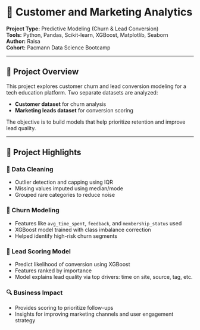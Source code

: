 # 🧠 Customer and Marketing Analytics

**Project Type:** Predictive Modeling (Churn & Lead Conversion)  
**Tools:** Python, Pandas, Scikit-learn, XGBoost, Matplotlib, Seaborn  
**Author:** Raisa  
**Cohort:** Pacmann Data Science Bootcamp

---

## 🧭 Project Overview

This project explores customer churn and lead conversion modeling for a tech education platform. Two separate datasets are analyzed:
- **Customer dataset** for churn analysis
- **Marketing leads dataset** for conversion scoring

The objective is to build models that help prioritize retention and improve lead quality.

---

## 🧪 Project Highlights

### 🧼 Data Cleaning
- Outlier detection and capping using IQR
- Missing values imputed using median/mode
- Grouped rare categories to reduce noise

### 🧠 Churn Modeling
- Features like `avg_time_spent`, `feedback`, and `membership_status` used
- XGBoost model trained with class imbalance correction
- Helped identify high-risk churn segments

### 🎯 Lead Scoring Model
- Predict likelihood of conversion using XGBoost
- Features ranked by importance
- Model explains lead quality via top drivers: time on site, source, tag, etc.

### 🔍 Business Impact
- Provides scoring to prioritize follow-ups
- Insights for improving marketing channels and user engagement strategy
